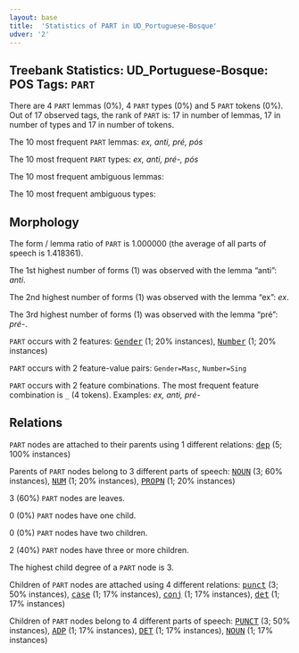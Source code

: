 ```yaml
---
layout: base
title:  'Statistics of PART in UD_Portuguese-Bosque'
udver: '2'
---
```


## Treebank Statistics: UD_Portuguese-Bosque: POS Tags: `PART`

There are 4 `PART` lemmas (0%), 4 `PART` types (0%) and 5 `PART` tokens (0%).
Out of 17 observed tags, the rank of `PART` is: 17 in number of lemmas, 17 in number of types and 17 in number of tokens.

The 10 most frequent `PART` lemmas: <em>ex, anti, pré, pós</em>

The 10 most frequent `PART` types:  <em>ex, anti, pré-, pós</em>

The 10 most frequent ambiguous lemmas: 

The 10 most frequent ambiguous types:  



## Morphology

The form / lemma ratio of `PART` is 1.000000 (the average of all parts of speech is 1.418361).

The 1st highest number of forms (1) was observed with the lemma “anti”: <em>anti</em>.

The 2nd highest number of forms (1) was observed with the lemma “ex”: <em>ex</em>.

The 3rd highest number of forms (1) was observed with the lemma “pré”: <em>pré-</em>.

`PART` occurs with 2 features: <tt><a href="pt_bosque-feat-Gender.html">Gender</a></tt> (1; 20% instances), <tt><a href="pt_bosque-feat-Number.html">Number</a></tt> (1; 20% instances)

`PART` occurs with 2 feature-value pairs: `Gender=Masc`, `Number=Sing`

`PART` occurs with 2 feature combinations.
The most frequent feature combination is `_` (4 tokens).
Examples: <em>ex, anti, pré-</em>


## Relations

`PART` nodes are attached to their parents using 1 different relations: <tt><a href="pt_bosque-dep-dep.html">dep</a></tt> (5; 100% instances)

Parents of `PART` nodes belong to 3 different parts of speech: <tt><a href="pt_bosque-pos-NOUN.html">NOUN</a></tt> (3; 60% instances), <tt><a href="pt_bosque-pos-NUM.html">NUM</a></tt> (1; 20% instances), <tt><a href="pt_bosque-pos-PROPN.html">PROPN</a></tt> (1; 20% instances)

3 (60%) `PART` nodes are leaves.

0 (0%) `PART` nodes have one child.

0 (0%) `PART` nodes have two children.

2 (40%) `PART` nodes have three or more children.

The highest child degree of a `PART` node is 3.

Children of `PART` nodes are attached using 4 different relations: <tt><a href="pt_bosque-dep-punct.html">punct</a></tt> (3; 50% instances), <tt><a href="pt_bosque-dep-case.html">case</a></tt> (1; 17% instances), <tt><a href="pt_bosque-dep-conj.html">conj</a></tt> (1; 17% instances), <tt><a href="pt_bosque-dep-det.html">det</a></tt> (1; 17% instances)

Children of `PART` nodes belong to 4 different parts of speech: <tt><a href="pt_bosque-pos-PUNCT.html">PUNCT</a></tt> (3; 50% instances), <tt><a href="pt_bosque-pos-ADP.html">ADP</a></tt> (1; 17% instances), <tt><a href="pt_bosque-pos-DET.html">DET</a></tt> (1; 17% instances), <tt><a href="pt_bosque-pos-NOUN.html">NOUN</a></tt> (1; 17% instances)

